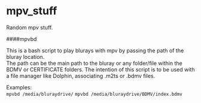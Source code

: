 # mpv_stuff
Random mpv stuff.

####mpvbd

This is a bash script to play blurays with mpv by passing the path of the bluray location.  
The path can be the main path to the bluray or any folder/file within the BDMV or CERTIFICATE folders.
The intention of this script is to be used with a file manager like Dolphin, associating .m2ts or .bdmv files.

Examples:  
`mpvbd /media/bluraydrive/`
`mpvbd /media/bluraydrive/BDMV/index.bdmv`
